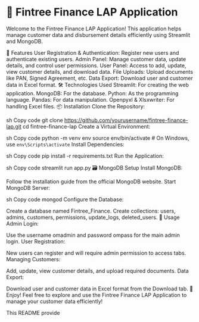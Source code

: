 # 🌳 Fintree Finance LAP Application
Welcome to the Fintree Finance LAP Application! This application helps manage customer data and disbursement details efficiently using Streamlit and MongoDB.

🚀 Features
User Registration & Authentication: Register new users and authenticate existing users.
Admin Panel: Manage customer data, update details, and control user permissions.
User Panel: Access to add, update, view customer details, and download data.
File Uploads: Upload documents like PAN, Signed Agreement, etc.
Data Export: Download user and customer data in Excel format.
🛠️ Technologies Used
Streamlit: For creating the web application.
MongoDB: For the database.
Python: As the programming language.
Pandas: For data manipulation.
Openpyxl & Xlsxwriter: For handling Excel files.
📦 Installation
Clone the Repository:

sh
Copy code
git clone https://github.com/yourusername/fintree-finance-lap.git
cd fintree-finance-lap
Create a Virtual Environment:

sh
Copy code
python -m venv env
source env/bin/activate  # On Windows, use `env\Scripts\activate`
Install Dependencies:

sh
Copy code
pip install -r requirements.txt
Run the Application:

sh
Copy code
streamlit run app.py
🗃️ MongoDB Setup
Install MongoDB:

Follow the installation guide from the official MongoDB website.
Start MongoDB Server:

sh
Copy code
mongod
Configure the Database:

Create a database named Fintree_Finance.
Create collections: users, admins, customers, permissions, update_logs, deleted_users.
📑 Usage
Admin Login:

Use the username omadmin and password ompass for the main admin login.
User Registration:

New users can register and will require admin permission to access tabs.
Managing Customers:

Add, update, view customer details, and upload required documents.
Data Export:

Download user and customer data in Excel format from the Download tab.
🎉 Enjoy!
Feel free to explore and use the Fintree Finance LAP Application to manage your customer data efficiently!

This README provide

